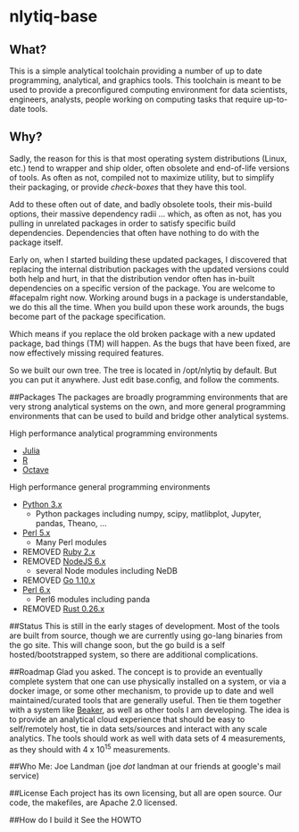 # nlytiq-base

## What?
This is a simple analytical toolchain providing a number of up to date
programming, analytical, and graphics tools.  This toolchain is meant
to be used to provide a preconfigured computing environment for data
scientists, engineers, analysts, people working on computing tasks
that require up-to-date tools.


## Why?
Sadly, the reason for this is that most operating system distributions
(Linux, etc.) tend to wrapper and ship older, often obsolete and
end-of-life versions of tools.  As often as not, compiled not to maximize
utility, but to simplify their packaging, or provide *check-boxes* that
they have this tool.

Add to these often out of date, and badly obsolete tools, their
mis-build options, their massive dependency radii ... which, as
often as not, has you pulling in unrelated packages in order to satisfy
specific build dependencies.  Dependencies that often have nothing
to do with the package itself.

Early on, when I started building these updated packages, I discovered that
replacing the internal distribution packages with the updated versions
could both help and hurt, in that the distribution vendor often has
in-built dependencies on a specific version of the package.  You are
welcome to #facepalm right now.  Working around bugs in a package is
understandable, we do this all the time.  When you build upon these work
arounds, the bugs become part of the package specification.

Which means if you replace the old broken package with a new updated
package, bad things (TM) will happen.  As the bugs that have been fixed,
are now effectively missing required features.

So we built our own tree.  The tree is located in /opt/nlytiq by default.
But you can put it anywhere.  Just edit base.config, and follow the comments.

##Packages
The packages are broadly programming environments that are very strong
analytical systems on the own, and more general programming environments
that can be used to build and bridge other analytical systems.

High performance analytical programming environments

* [Julia](http://julialang.org)
* [R](https://cran.r-project.org/)
* [Octave](https://www.gnu.org/software/octave/)

High performance general programming environments
* [Python 3.x](http://www.python.org)
   * Python packages including numpy, scipy, matlibplot,
     Jupyter, pandas, Theano, ...
* [Perl 5.x](http://www.cpan.org)
   * Many Perl modules
* REMOVED [Ruby 2.x](https://www.ruby-lang.org/en/)
* REMOVED [NodeJS 6.x](https://nodejs.org/en/)
   * several Node modules including NeDB
* REMOVED [Go 1.10.x](https://golang.org/) 
* [Perl 6.x](https://perl6.org/)
   * Perl6 modules including panda
* REMOVED [Rust 0.26.x](https://www.rust-lang.org/en-US/)

##Status
This is still in the early stages of development.  Most of the
tools are built from source, though we are currently using go-lang
binaries from the go site.  This will change soon, but the go build
is a self hosted/bootstrapped system, so there are additional
complications.

##Roadmap
Glad you asked.  The concept is to provide an eventually complete
system that one can use physically installed on a system, or
via a docker image, or some other mechanism, to provide up to date
and well maintained/curated tools that are generally useful.  Then
tie them together with a system like
[Beaker](http://beakernotebook.com/), as well as other tools I am
developing.  The idea is to provide an analytical cloud experience
that should be easy to self/remotely host, tie in data sets/sources
and interact with any scale analytics.  The tools should work as well
with data sets of 4 measurements, as they should with 4 x 10<sup>15</sup>
measurements.

##Who
Me:  Joe Landman (joe _dot_ landman at our friends at google's mail service)

##License
Each project has its own licensing, but all are open source.  Our code,
the makefiles, are Apache 2.0 licensed.

##How do I build it
See the HOWTO
